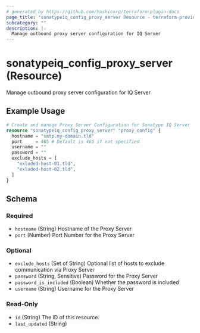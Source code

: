 ```yaml
---
# generated by https://github.com/hashicorp/terraform-plugin-docs
page_title: "sonatypeiq_config_proxy_server Resource - terraform-provider-sonatypeiq"
subcategory: ""
description: |-
  Manage outbound proxy server configuration for IQ Server
---
```


# sonatypeiq_config_proxy_server (Resource)

Manage outbound proxy server configuration for IQ Server

## Example Usage

```terraform
# Create and manage Proxy Server Configuration for Sonatype IQ Server
resource "sonatypeiq_config_proxy_server" "proxy_config" {
  hostname = "smtp.my-domain.tld"
  port     = 465 # Default is 465 if not specified
  username = ""
  password = ""
  exclude_hosts = [
    "exluded-host-01.tld",
    "exluded-host-02.tld",
  ]
}
```

<!-- schema generated by tfplugindocs -->
## Schema

### Required

- `hostname` (String) Hostname of the Proxy Server
- `port` (Number) Port Number for the Proxy Server

### Optional

- `exclude_hosts` (Set of String) Optional list of hosts to exclude communication via Proxy Server
- `password` (String, Sensitive) Password for the Proxy Server
- `password_is_included` (Boolean) Whether the password is included
- `username` (String) Username for the Proxy Server

### Read-Only

- `id` (String) The ID of this resource.
- `last_updated` (String)
